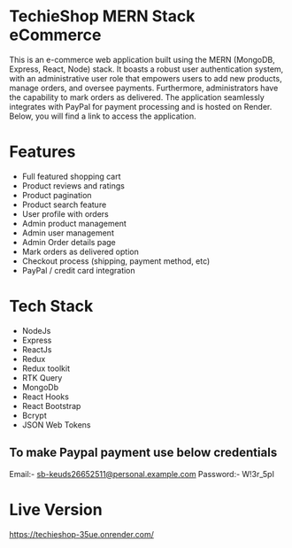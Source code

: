 # TechieShop MERN Stack eCommerce
This is an e-commerce web application built using the MERN (MongoDB, Express, React, Node) stack. It boasts a robust user authentication system, with an administrative user role that empowers users to add new products, manage orders, and oversee payments. Furthermore, administrators have the capability to mark orders as delivered. The application seamlessly integrates with PayPal for payment processing and is hosted on Render. Below, you will find a link to access the application.

# Features

- Full featured shopping cart
- Product reviews and ratings
- Product pagination
- Product search feature
- User profile with orders
- Admin product management
- Admin user management
- Admin Order details page
- Mark orders as delivered option
- Checkout process (shipping, payment method, etc)
- PayPal / credit card integration

# Tech Stack

- NodeJs
- Express
- ReactJs
- Redux
- Redux toolkit
- RTK Query
- MongoDb
- React Hooks
- React Bootstrap
- Bcrypt
- JSON Web Tokens

## To make Paypal payment use below credentials
Email:- sb-keuds26652511@personal.example.com
Password:- W!3r_5pI

# Live Version
https://techieshop-35ue.onrender.com/
